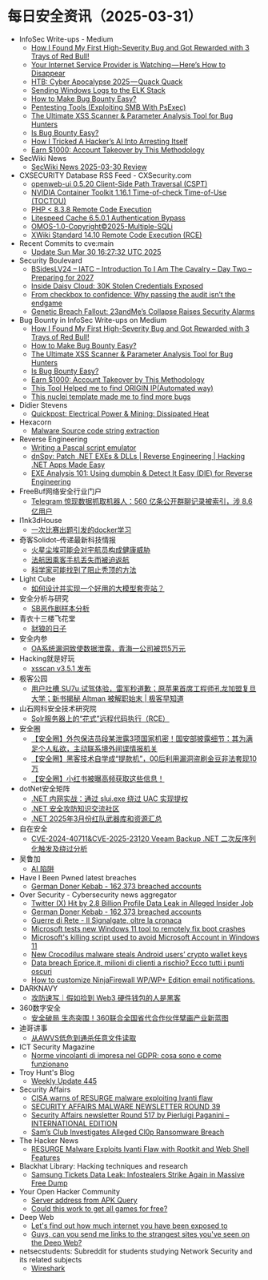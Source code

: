 # 每日安全资讯（2025-03-31）

- InfoSec Write-ups - Medium
  - [How I Found My First High-Severity Bug and Got Rewarded with 3 Trays of Red Bull!](https://infosecwriteups.com/how-i-found-my-first-high-severity-bug-and-got-rewarded-with-3-trays-of-red-bull-29ec0ca6a2e4?source=rss----7b722bfd1b8d---4)
  - [Your Internet Service Provider is Watching — Here’s How to Disappear](https://infosecwriteups.com/your-internet-service-provider-is-watching-heres-how-to-disappear-910fd507d938?source=rss----7b722bfd1b8d---4)
  - [HTB: Cyber Apocalypse 2025 — Quack Quack](https://infosecwriteups.com/htb-cyber-apocalypse-2025-quack-quack-1775cefc26ae?source=rss----7b722bfd1b8d---4)
  - [Sending Windows Logs to the ELK Stack](https://infosecwriteups.com/sending-windows-logs-to-the-elk-stack-41852ee80dd4?source=rss----7b722bfd1b8d---4)
  - [How to Make Bug Bounty Easy?](https://infosecwriteups.com/how-to-make-bug-bounty-easy-f2164a69048c?source=rss----7b722bfd1b8d---4)
  - [Pentesting Tools (Exploiting SMB With PsExec)](https://infosecwriteups.com/pentesting-tools-exploiting-smb-with-psexec-4f93f4396841?source=rss----7b722bfd1b8d---4)
  - [The Ultimate XSS Scanner & Parameter Analysis Tool for Bug Hunters](https://infosecwriteups.com/the-ultimate-xss-scanner-parameter-analysis-tool-for-bug-hunters-3c37111ac267?source=rss----7b722bfd1b8d---4)
  - [Is Bug Bounty Easy?](https://infosecwriteups.com/is-bug-bounty-easy-f1ae04ceb8e6?source=rss----7b722bfd1b8d---4)
  - [How I Tricked A Hacker’s AI Into Arresting Itself](https://infosecwriteups.com/how-i-tricked-a-hackers-ai-into-arresting-itself-de5380455740?source=rss----7b722bfd1b8d---4)
  - [Earn $1000: Account Takeover by This Methodology](https://infosecwriteups.com/earn-1000-account-takeover-by-this-methodology-cc1cbf6d9eae?source=rss----7b722bfd1b8d---4)
- SecWiki News
  - [SecWiki News 2025-03-30 Review](http://www.sec-wiki.com/?2025-03-30)
- CXSECURITY Database RSS Feed - CXSecurity.com
  - [openweb-ui 0.5.20 Client-Side Path Traversal (CSPT)](https://cxsecurity.com/issue/WLB-2025030036)
  - [NVIDIA Container Toolkit 1.16.1 Time-of-check Time-of-Use (TOCTOU)](https://cxsecurity.com/issue/WLB-2025030035)
  - [PHP <  8.3.8 Remote Code Execution](https://cxsecurity.com/issue/WLB-2025030034)
  - [Litespeed Cache 6.5.0.1 Authentication Bypass](https://cxsecurity.com/issue/WLB-2025030033)
  - [OMOS-1.0-Copyright©2025-Multiple-SQLi](https://cxsecurity.com/issue/WLB-2025030032)
  - [XWiki Standard 14.10 Remote Code Execution (RCE)](https://cxsecurity.com/issue/WLB-2025030031)
- Recent Commits to cve:main
  - [Update Sun Mar 30 16:27:32 UTC 2025](https://github.com/trickest/cve/commit/73b7e097c86af7dade32e7858c2cb456567fc76c)
- Security Boulevard
  - [BSidesLV24 –  IATC – Introduction To I Am The Cavalry – Day Two – Preparing for 2027](https://securityboulevard.com/2025/03/bsideslv24-iatc-introduction-to-i-am-the-cavalry-day-two-preparing-for-2027/?utm_source=rss&utm_medium=rss&utm_campaign=bsideslv24-iatc-introduction-to-i-am-the-cavalry-day-two-preparing-for-2027)
  - [Inside Daisy Cloud: 30K Stolen Credentials Exposed](https://securityboulevard.com/2025/03/inside-daisy-cloud-30k-stolen-credentials-exposed/?utm_source=rss&utm_medium=rss&utm_campaign=inside-daisy-cloud-30k-stolen-credentials-exposed)
  - [From checkbox to confidence: Why passing the audit isn’t the endgame](https://securityboulevard.com/2025/03/from-checkbox-to-confidence-why-passing-the-audit-isnt-the-endgame/?utm_source=rss&utm_medium=rss&utm_campaign=from-checkbox-to-confidence-why-passing-the-audit-isnt-the-endgame)
  - [Genetic Breach Fallout: 23andMe’s Collapse Raises Security Alarms](https://securityboulevard.com/2025/03/genetic-breach-fallout-23andmes-collapse-raises-security-alarms/?utm_source=rss&utm_medium=rss&utm_campaign=genetic-breach-fallout-23andmes-collapse-raises-security-alarms)
- Bug Bounty in InfoSec Write-ups on Medium
  - [How I Found My First High-Severity Bug and Got Rewarded with 3 Trays of Red Bull!](https://infosecwriteups.com/how-i-found-my-first-high-severity-bug-and-got-rewarded-with-3-trays-of-red-bull-29ec0ca6a2e4?source=rss----7b722bfd1b8d--bug_bounty)
  - [How to Make Bug Bounty Easy?](https://infosecwriteups.com/how-to-make-bug-bounty-easy-f2164a69048c?source=rss----7b722bfd1b8d--bug_bounty)
  - [The Ultimate XSS Scanner & Parameter Analysis Tool for Bug Hunters](https://infosecwriteups.com/the-ultimate-xss-scanner-parameter-analysis-tool-for-bug-hunters-3c37111ac267?source=rss----7b722bfd1b8d--bug_bounty)
  - [Is Bug Bounty Easy?](https://infosecwriteups.com/is-bug-bounty-easy-f1ae04ceb8e6?source=rss----7b722bfd1b8d--bug_bounty)
  - [Earn $1000: Account Takeover by This Methodology](https://infosecwriteups.com/earn-1000-account-takeover-by-this-methodology-cc1cbf6d9eae?source=rss----7b722bfd1b8d--bug_bounty)
  - [This Tool Helped me to find ORIGIN IP(Automated way)](https://infosecwriteups.com/this-tool-helped-me-to-find-origin-ip-automated-way-9a95632d65fe?source=rss----7b722bfd1b8d--bug_bounty)
  - [This nuclei template made me to find more bugs](https://infosecwriteups.com/this-nuclei-template-made-me-to-find-more-bugs-20de8365be3d?source=rss----7b722bfd1b8d--bug_bounty)
- Didier Stevens
  - [Quickpost: Electrical Power & Mining: Dissipated Heat](https://blog.didierstevens.com/2025/03/30/quickpost-electrical-power-mining-dissipated-heat/)
- Hexacorn
  - [Malware Source code string extraction](https://www.hexacorn.com/blog/2025/03/30/malware-source-code-string-extraction/)
- Reverse Engineering
  - [Writing a Pascal script emulator](https://www.reddit.com/r/ReverseEngineering/comments/1jni94k/writing_a_pascal_script_emulator/)
  - [dnSpy: Patch .NET EXEs & DLLs | Reverse Engineering | Hacking .NET Apps Made Easy](https://www.reddit.com/r/ReverseEngineering/comments/1jn9798/dnspy_patch_net_exes_dlls_reverse_engineering/)
  - [EXE Analysis 101: Using dumpbin & Detect It Easy (DIE) for Reverse Engineering](https://www.reddit.com/r/ReverseEngineering/comments/1jn9bve/exe_analysis_101_using_dumpbin_detect_it_easy_die/)
- FreeBuf网络安全行业门户
  - [Telegram 惊现数据抓取机器人：560 亿条公开群聊记录被索引，涉 8.6 亿用户](https://www.freebuf.com/news/426083.html)
- l1nk3dHouse
  - [一次比赛出题引发的docker学习](https://showlinkroom.me/2025/03/30/%E4%B8%80%E6%AC%A1%E6%AF%94%E8%B5%9B%E5%87%BA%E9%A2%98%E5%BC%95%E5%8F%91%E7%9A%84docker%E5%AD%A6%E4%B9%A0/)
- 奇客Solidot–传递最新科技情报
  - [火星尘埃可能会对宇航员构成健康威胁](https://www.solidot.org/story?sid=80921)
  - [法航因乘客手机丢失而被迫返航](https://www.solidot.org/story?sid=80920)
  - [科学家可能找到了阻止秃顶的方法](https://www.solidot.org/story?sid=80919)
- Light Cube
  - [如何设计并实现一个好用的大模型套壳站？](https://github.red/llm-site-design/)
- 安全分析与研究
  - [SB恶作剧样本分析](https://mp.weixin.qq.com/s?__biz=MzA4ODEyODA3MQ==&mid=2247491329&idx=1&sn=e7659fbafa648184f3d4084f9c52ba98&chksm=902fb029a758393f3d2c329853d9b4831376aa2f57a0e325d5f888d82bdf71a7c269e0220f0f&scene=58&subscene=0#rd)
- 青衣十三楼飞花堂
  - [豺狼的日子](https://mp.weixin.qq.com/s?__biz=MzUzMjQyMDE3Ng==&mid=2247488180&idx=1&sn=309b500054c0a27fd2d41c8df5451407&chksm=fab2d18bcdc5589d3fe625efb4cc7916451cb2141159fa4f215cec17dfffe23d22e475d601a7&scene=58&subscene=0#rd)
- 安全内参
  - [OA系统漏洞致使数据泄露，青海一公司被罚5万元](https://mp.weixin.qq.com/s?__biz=MzI4NDY2MDMwMw==&mid=2247514089&idx=1&sn=550fb0382e88cba964e12c3b23e25302&chksm=ebfaf0c9dc8d79df27e925935435e7b0c6fe6519771bfeb584b995d7bed8af635b83e5cb8995&scene=58&subscene=0#rd)
- Hacking就是好玩
  - [xsscan v3.5.1 发布](https://mp.weixin.qq.com/s?__biz=MzU2NzcwNTY3Mg==&mid=2247485391&idx=1&sn=0dd1d244574e66faac85728f5b092df6&chksm=fc986ee8cbefe7fe726ce135d93423b8628c9ac5670a42908c1069b299cea014e39610a40da6&scene=58&subscene=0#rd)
- 极客公园
  - [用户吐槽 SU7u 试驾体验，雷军秒道歉；原苹果首席工程师孔龙加盟复旦大学；新书揭秘 Altman 被解职始末 | 极客早知道](https://mp.weixin.qq.com/s?__biz=MTMwNDMwODQ0MQ==&mid=2653076651&idx=1&sn=3772d3bc94fa47af46c08f0650f82325&chksm=7e57c11d4920480bac57799b399c67ab605c1e06e5f972e1056952714105fe03b75f12374ed0&scene=58&subscene=0#rd)
- 山石网科安全技术研究院
  - [Solr服务器上的“花式”远程代码执行（RCE）](https://mp.weixin.qq.com/s?__biz=MzUzMDUxNTE1Mw==&mid=2247511578&idx=1&sn=80adefe4c6bed0eab29ed40008ac3bf2&chksm=fa527ba4cd25f2b287568d01ae1dc7d10626cbdb46c34c5547c1c5361b5b5d3b2b376b779c2a&scene=58&subscene=0#rd)
- 安全圈
  - [【安全圈】外包保洁员段某泄露3项国家机密！国安部披露细节：其为满足个人私欲，主动联系境外间谍情报机关](https://mp.weixin.qq.com/s?__biz=MzIzMzE4NDU1OQ==&mid=2652068802&idx=1&sn=a972008459c14da64c552bc0c08183bb&chksm=f36e7782c419fe94e782eddb93436c3d6e9dc9218d2aa335cfba82a05884053f4a1344e13f5e&scene=58&subscene=0#rd)
  - [【安全圈】黑客技术自学成“提款机”，00后利用漏洞盗刷金豆非法套现10万](https://mp.weixin.qq.com/s?__biz=MzIzMzE4NDU1OQ==&mid=2652068802&idx=2&sn=6d43320c00ad321311bbe8ccf4c0cfef&chksm=f36e7782c419fe947ef2d92844fc54bf63f1cbd341987f376b281d783acadba61a670f350643&scene=58&subscene=0#rd)
  - [【安全圈】小红书被曝高频获取这些信息！](https://mp.weixin.qq.com/s?__biz=MzIzMzE4NDU1OQ==&mid=2652068802&idx=3&sn=470b639c474ebb2e13bab2600d52b3af&chksm=f36e7782c419fe948953799f4beeaed57ad7b7269da0c51a824b13d4175e606947ffe52a66ed&scene=58&subscene=0#rd)
- dotNet安全矩阵
  - [.NET 内网实战：通过 slui.exe 绕过 UAC 实现提权](https://mp.weixin.qq.com/s?__biz=MzUyOTc3NTQ5MA==&mid=2247499302&idx=1&sn=f34dc5946d4c71dc8d569f73aabd27c4&chksm=fa5950cbcd2ed9dd6412de1e1fd44d6fa378f32d72624c8e9d941301b4e531288294524f417d&scene=58&subscene=0#rd)
  - [.NET 安全攻防知识交流社区](https://mp.weixin.qq.com/s?__biz=MzUyOTc3NTQ5MA==&mid=2247499302&idx=2&sn=9cce2b91f750d23eefc0ab7ec1ce123c&chksm=fa5950cbcd2ed9dd0025c772270074aeeb79437553169198a4a90b04127bbc1abbc4f9b322a2&scene=58&subscene=0#rd)
  - [.NET 2025年3月份红队武器库和资源汇总](https://mp.weixin.qq.com/s?__biz=MzUyOTc3NTQ5MA==&mid=2247499302&idx=3&sn=dde5f0d3effca8266fb3fe119e422e77&chksm=fa5950cbcd2ed9dd8f7f3d5c6cdf2aecaeb08087360e76080627bad6db58d24094cf367efd42&scene=58&subscene=0#rd)
- 自在安全
  - [CVE-2024-40711&CVE-2025-23120 Veeam Backup .NET 二次反序列化触发及绕过分析](https://mp.weixin.qq.com/s?__biz=Mzk0NTU5Mjg0Ng==&mid=2247491674&idx=1&sn=2886124e0e2f8e9f0d50835197515ecf&chksm=c311af3bf466262d598c6cf3d3e1e3dda7643c21546242a96498d29bb394d2b052ecbe234a0a&scene=58&subscene=0#rd)
- 吴鲁加
  - [AI 陷阱](https://mp.weixin.qq.com/s?__biz=Mzg5NDY4ODM1MA==&mid=2247485267&idx=1&sn=e139a9915a6336c59921aeb176b720f4&chksm=c01a8a62f76d037432b7ab2d7f23d9ee9c84faa447fe9cd211544ecf2c067d08853aa5783717&scene=58&subscene=0#rd)
- Have I Been Pwned latest breaches
  - [German Doner Kebab - 162,373 breached accounts](https://haveibeenpwned.com/PwnedWebsites#GermanDonerKebab)
- Over Security - Cybersecurity news aggregator
  - [Twitter (X) Hit by 2.8 Billion Profile Data Leak in Alleged Insider Job](https://hackread.com/twitter-x-of-2-8-billion-data-leak-an-insider-job/)
  - [German Doner Kebab - 162,373 breached accounts](https://haveibeenpwned.com/PwnedWebsites#GermanDonerKebab)
  - [Guerre di Rete - Il Signalgate, oltre la cronaca](https://guerredirete.substack.com/p/guerre-di-rete-il-signalgate-oltre)
  - [Microsoft tests new Windows 11 tool to remotely fix boot crashes](https://www.bleepingcomputer.com/news/microsoft/microsoft-tests-new-quick-machine-recovery-tool-to-fix-boot-crashes/)
  - [Microsoft's killing script used to avoid Microsoft Account in Windows 11](https://www.bleepingcomputer.com/news/microsoft/microsofts-killing-script-used-to-avoid-microsoft-account-in-windows-11/)
  - [New Crocodilus malware steals Android users’ crypto wallet keys](https://www.bleepingcomputer.com/news/security/new-crocodilus-malware-steals-android-users-crypto-wallet-keys/)
  - [Data breach Eprice.it, milioni di clienti a rischio? Ecco tutti i punti oscuri](https://www.cybersecurity360.it/nuove-minacce/data-breach-eprice-it-milioni-di-clienti-a-rischio-ecco-tutti-i-punti-oscuri/)
  - [How to customize NinjaFirewall WP/WP+ Edition email notifications.](https://blog.nintechnet.com/how-to-customize-ninjafirewall-wp-wp-edition-email-notifications/)
- DARKNAVY
  - [攻防速写｜假如捡到 Web3 硬件钱包的人是黑客](https://mp.weixin.qq.com/s?__biz=MzkyMjM5MTk3NQ==&mid=2247488422&idx=1&sn=4532b40a18ddeaa8d27d6f99c7ff5201&chksm=c1f4576ef683de78e838d7d8255081bd0ebd73147e4d51868bffe9cab35471aac0bc08983f94&scene=58&subscene=0#rd)
- 360数字安全
  - [安全破局 生态突围！360联合全国省代合作伙伴擘画产业新蓝图](https://mp.weixin.qq.com/s?__biz=MzA4MTg0MDQ4Nw==&mid=2247580159&idx=1&sn=d197c3a805ed9921498c0d32782ffac1&chksm=9f8d29f7a8faa0e1d46efb36f0fdc34959da97d0da7fab4d41414abe7b8f17367bb8c38475a8&scene=58&subscene=0#rd)
- 迪哥讲事
  - [从AWVS低危到通杀任意文件读取](https://mp.weixin.qq.com/s?__biz=MzIzMTIzNTM0MA==&mid=2247497339&idx=1&sn=e202fb4a95d2fe1e35f6d45cb8855004&chksm=e8a5fc18dfd2750e06207e23d46c51240674654b436da3bf4900263a3636967f67cc3fd474f7&scene=58&subscene=0#rd)
- ICT Security Magazine
  - [Norme vincolanti di impresa nel GDPR: cosa sono e come funzionano](https://www.ictsecuritymagazine.com/articoli/norme-vincolanti/)
- Troy Hunt's Blog
  - [Weekly Update 445](https://www.troyhunt.com/weekly-update-445/)
- Security Affairs
  - [CISA warns of RESURGE malware exploiting Ivanti flaw](https://securityaffairs.com/176040/breaking-news/cisa-warns-of-resurge-malware-exploiting-ivanti-flaw.html)
  - [SECURITY AFFAIRS MALWARE NEWSLETTER ROUND 39](https://securityaffairs.com/176022/malware/security-affairs-malware-newsletter-round-39.html)
  - [Security Affairs newsletter Round 517 by Pierluigi Paganini – INTERNATIONAL EDITION](https://securityaffairs.com/176014/breaking-news/security-affairs-newsletter-round-517-by-pierluigi-paganini-international-edition.html)
  - [Sam’s Club Investigates Alleged Cl0p Ransomware Breach](https://securityaffairs.com/175999/cyber-crime/sams-club-investigates-alleged-cl0p-ransomware-breach.html)
- The Hacker News
  - [RESURGE Malware Exploits Ivanti Flaw with Rootkit and Web Shell Features](https://thehackernews.com/2025/03/resurge-malware-exploits-ivanti-flaw.html)
- Blackhat Library: Hacking techniques and research
  - [Samsung Tickets Data Leak: Infostealers Strike Again in Massive Free Dump](https://www.reddit.com/r/blackhat/comments/1jnb21g/samsung_tickets_data_leak_infostealers_strike/)
- Your Open Hacker Community
  - [Server address from APK Query](https://www.reddit.com/r/HowToHack/comments/1jnpdom/server_address_from_apk_query/)
  - [Could this work to get all games for free?](https://www.reddit.com/r/HowToHack/comments/1jnlbu9/could_this_work_to_get_all_games_for_free/)
- Deep Web
  - [Let's find out how much internet you have been exposed to](https://www.reddit.com/r/deepweb/comments/1jn69u8/lets_find_out_how_much_internet_you_have_been/)
  - [Guys, can you send me links to the strangest sites you've seen on the Deep Web?](https://www.reddit.com/r/deepweb/comments/1jn510o/guys_can_you_send_me_links_to_the_strangest_sites/)
- netsecstudents: Subreddit for students studying Network Security and its related subjects
  - [Wireshark](https://www.reddit.com/r/netsecstudents/comments/1jn7aaj/wireshark/)
